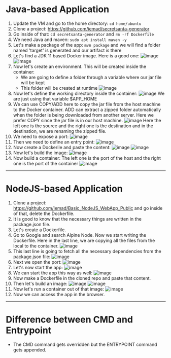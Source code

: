 # Java-based Application

1) Update the VM and go to the home directory: `cd home/ubuntu`
2) Clone a project: https://github.com/iemad/secretsanta-generator
3) Go inside of that: `cd secretsanta-generator` and `rm -rf Dockerfile`
4) We need Java and maven: `sudo apt install maven -y`
5) Let's make a package of the app: `mvn package` and we will find a folder named 'target' is generated and our artifact is there
6) Let's find a JDK 11 based Docker image. Here is a good one:
   ![image](https://github.com/iemad/Learning-DevOps-2023/assets/17620076/f8661086-2b25-4923-9d64-e151c7bbbcef)
   ![image](https://github.com/iemad/Learning-DevOps-2023/assets/17620076/4dd5ad55-2fc3-4c0d-8de6-f9674dddb677)
7) Now let's create an environment. This will be created inside the container:
   - We are going to define a folder through a variable where our jar file will be kept
   - This folder will be created at runtime
     ![image](https://github.com/iemad/Learning-DevOps-2023/assets/17620076/aca9fc95-7c2a-41dd-bc87-ae2012ec458a)
8) Now let's define the working directory inside the container:
   ![image](https://github.com/iemad/Learning-DevOps-2023/assets/17620076/b61a2bf9-e33b-4b64-a46e-4633a7257aca)
   We are just using that variable $APP_HOME
9) We can use COPY/ADD here to copy the jar file from the host machine to the Docker container. ADD can extract a zipped folder automatically when the folder is being downloaded from another server. Here we prefer COPY since the jar file is in our host machine.
    ![image](https://github.com/iemad/Learning-DevOps-2023/assets/17620076/b4534eb7-4814-49ba-a358-4004d956105e)
   Here the left one is the source and the right one is the destination and in the destination, we are renaming the zipped file.
10) We need to expose a port:
    ![image](https://github.com/iemad/Learning-DevOps-2023/assets/17620076/65d1f50b-44eb-4fbe-8b52-a1ff1aa887b3)
11) Then we need to define an entry point:
    ![image](https://github.com/iemad/Learning-DevOps-2023/assets/17620076/1ccf2704-f1b1-4386-9d9e-2d9bbcd2a716)
12) Now create a Dockerile and paste the content:
    ![image](https://github.com/iemad/Learning-DevOps-2023/assets/17620076/ccc405dd-30f3-4139-abda-67361fb74688)
    ![image](https://github.com/iemad/Learning-DevOps-2023/assets/17620076/59366dab-1825-460d-ad5f-afb95da13c55)
13) Now let's build the image:
    ![image](https://github.com/iemad/Learning-DevOps-2023/assets/17620076/ef16ffe0-2a62-4421-a339-4d728e80f197)
14) Now build a container:
    The left one is the port of the host and the right one is the port of the container
    ![image](https://github.com/iemad/Learning-DevOps-2023/assets/17620076/014f62fb-65f3-46b6-9556-cdefbe484ad2)

--------------------------

# NodeJS-based Application
1) Clone a project: https://github.com/iemad/Basic_NodeJS_WebApp_Public and go inside of that, delete the Dockerfile.
2) It is good to know that the necessary things are written in the package.json file.
3) Let's create a Dockerfile.
4) Go to Google and search Alpine Node. Now we start writing the Dockerfile.
   Here in the last line, we are copying all the files from the local to the container.
   ![image](https://github.com/iemad/Learning-DevOps-2023/assets/17620076/005cb601-075a-4023-b0bc-e013a8f08fdc)
5) This last line is going to fetch all the necessary dependencies from the package.json file:
   ![image](https://github.com/iemad/Learning-DevOps-2023/assets/17620076/dc71391d-137b-4206-9227-cb2a693bcd2a)
6) Next we open the port:
   ![image](https://github.com/iemad/Learning-DevOps-2023/assets/17620076/a1510054-6a30-4fc0-bb4b-56f9362c95b9)
7) Let's now start the app:
   ![image](https://github.com/iemad/Learning-DevOps-2023/assets/17620076/b050fff1-7710-4aa6-b023-c244d7b727b5)
8) We can start the app this way as well:
   ![image](https://github.com/iemad/Learning-DevOps-2023/assets/17620076/844b8d84-d43b-4b4c-b6b8-839343a5fd8f)
9) Now make a Dockerfile in the cloned repo and paste that content.
10) Then let's build an image:
    ![image](https://github.com/iemad/Learning-DevOps-2023/assets/17620076/b973a9e3-0aea-4ea7-a98a-78acf232742c)
    ![image](https://github.com/iemad/Learning-DevOps-2023/assets/17620076/770abae5-c013-4333-b34f-fc0f66cbeb82)
11) Now let's run a container out of that image:
    ![image](https://github.com/iemad/Learning-DevOps-2023/assets/17620076/ee96fb11-0f5f-436d-a99b-c7baa5936787)
12) Now we can access the app in the browser.

------------------------

# Difference between CMD and Entrypoint
- The CMD command gets overridden but the ENTRYPOINT command gets appended.


   
   

   


































   
